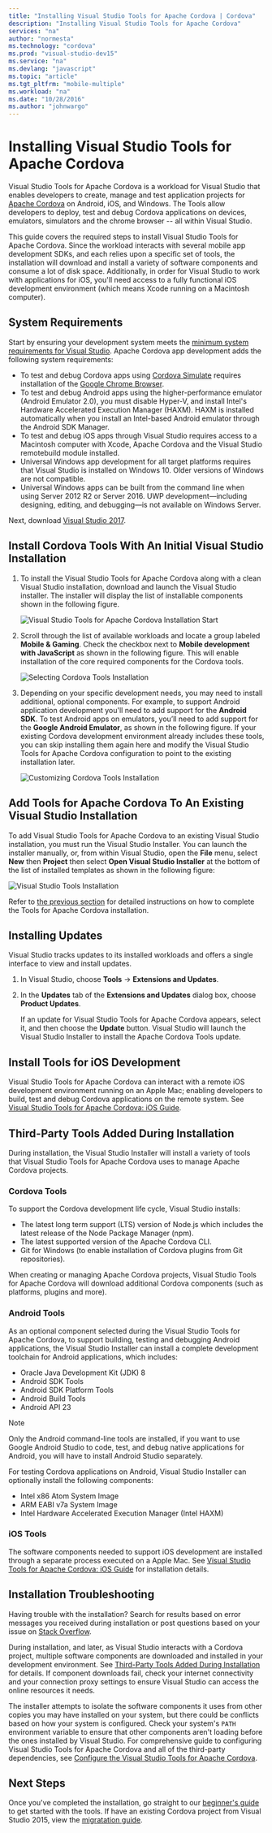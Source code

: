 ```yaml
---
title: "Installing Visual Studio Tools for Apache Cordova | Cordova"
description: "Installing Visual Studio Tools for Apache Cordova"
services: "na"
author: "normesta"
ms.technology: "cordova"
ms.prod: "visual-studio-dev15"
ms.service: "na"
ms.devlang: "javascript"
ms.topic: "article"
ms.tgt_pltfrm: "mobile-multiple"
ms.workload: "na"
ms.date: "10/28/2016"
ms.author: "johnwargo"
---
```


# Installing Visual Studio Tools for Apache Cordova

Visual Studio Tools for Apache Cordova is a workload for Visual Studio that enables developers to create, manage and test application projects for [Apache Cordova](https://cordova.apache.org/) on Android, iOS, and Windows. The Tools allow developers to deploy, test and debug Cordova applications on devices, emulators, simulators and the chrome browser -- all within Visual Studio.

This guide covers the required steps to install Visual Studio Tools for Apache Cordova. Since the workload interacts with several mobile app development SDKs, and each relies upon a specific set of tools, the installation will download and install a variety of software components and consume a lot of disk space. Additionally, in order for Visual Studio to work with applications for iOS, you'll need access to a fully functional iOS development environment (which means Xcode running on a Macintosh computer).

## System Requirements

Start by ensuring your development system meets the [minimum system requirements for Visual Studio](https://www.visualstudio.com/en-us/productinfo/vs2017-system-requirements-vs). Apache Cordova app development adds the following system requirements:

+ To test and debug Cordova apps using [Cordova Simulate](simulate-in-browser.md) requires installation of the [Google Chrome Browser](https://www.google.com/chrome/).
+ To test and debug Android apps using the higher-performance emulator (Android Emulator 2.0), you must disable Hyper-V, and install Intel's Hardware Accelerated Execution Manager (HAXM). HAXM is installed automatically when you install an Intel-based Android emulator through the Android SDK Manager.
+ To test and debug iOS apps through Visual Studio requires access to a Macintosh computer with Xcode, Apache Cordova and the Visual Studio remotebuild module installed.
+ Universal Windows app development for all target platforms requires that Visual Studio is installed on Windows 10. Older versions of Windows are not compatible.
+ Universal Windows apps can be built from the command line when using Server 2012 R2 or Server 2016. UWP development—including designing, editing, and debugging—is not available on Windows Server.

Next, download [Visual Studio 2017](https://www.visualstudio.com/vs/visual-studio-2017-rc/).

## <a id="install"></a>Install Cordova Tools With An Initial Visual Studio Installation

1.	To install the Visual Studio Tools for Apache Cordova along with a clean Visual Studio installation, download and launch the Visual Studio installer. The installer will display the list of installable components shown in the following figure.

	![Visual Studio Tools for Apache Cordova Installation Start](media/vs-taco-2017-install/vs-install-01.png)

2.	Scroll through the list of available workloads and locate a group labeled **Mobile & Gaming**. Check the checkbox next to **Mobile development with JavaScript** as shown in the following figure. This will enable installation of the core required components for the Cordova tools.

	![Selecting Cordova Tools Installation](media/vs-taco-2017-install/vs-install-02.png)

3.	Depending on your specific development needs, you may need to install additional, optional components. For example, to support Android application development you'll need to add support for the **Android SDK**. To test Android apps on emulators, you’ll need to add support for the **Google Android Emulator**, as shown in the following figure. If your existing Cordova development environment already includes these tools, you can skip installing them again here and modify the Visual Studio Tools for Apache Cordova configuration to point to the existing installation later.

	![Customizing Cordova Tools Installation](media/vs-taco-2017-install/vs-install-03.png)

## Add Tools for Apache Cordova To An Existing Visual Studio Installation

To add Visual Studio Tools for Apache Cordova to an existing Visual Studio installation, you must run the Visual Studio Installer. You can launch the installer manually, or, from within Visual Studio, open the **File** menu, select **New** then **Project** then select **Open Visual Studio Installer** at the bottom of the list of installed templates as shown in the following figure:

![Visual Studio Tools Installation](media/vs-taco-2017-install/vs-install-04.png)

Refer to [the previous section](#install) for detailed instructions on how to complete the Tools for Apache Cordova installation.

## Installing Updates

Visual Studio tracks updates to its installed workloads and offers a single interface to view and install updates.

1.	In Visual Studio, choose **Tools** -> **Extensions and Updates**.
2.	In the **Updates** tab of the **Extensions and Updates** dialog box, choose **Product Updates**.

	If an update for Visual Studio Tools for Apache Cordova appears, select it, and then choose the **Update** button. Visual Studio will launch the Visual Studio Installer to install the Apache Cordova Tools update.

## Install Tools for iOS Development

Visual Studio Tools for Apache Cordova can interact with a remote iOS development environment running on an Apple Mac; enabling developers to build, test and debug Cordova applications on the remote system. See [Visual Studio Tools for Apache Cordova: iOS Guide](ios-guide.md).

## <a id="third-party-tools"></a>Third-Party Tools Added During Installation

During installation, the Visual Studio Installer will install a variety of tools that Visual Studio Tools for Apache Cordova uses to manage Apache Cordova projects.

### Cordova Tools

To support the Cordova development life cycle, Visual Studio installs:

+ The latest long term support (LTS) version of Node.js which includes the latest release of the Node Package Manager (npm).
+ The latest supported version of the Apache Cordova CLI.
+ Git for Windows (to enable installation of Cordova plugins from Git repositories).

When creating or managing Apache Cordova projects, Visual Studio Tools for Apache Cordova will download additional Cordova components (such as platforms, plugins and more).

### Android Tools

As an optional component selected during the Visual Studio Tools for Apache Cordova, to support building, testing and debugging Android applications, the Visual Studio Installer can install a complete development toolchain for Android applications, which includes:

+ Oracle Java Development Kit (JDK) 8
+ Android SDK Tools
+ Android SDK Platform Tools
+ Android Build Tools
+ Android API 23

> [!NOTE]
> Only the Android command-line tools are installed, if you want to use Google Android Studio to code, test, and debug native applications for Android, you will have to install Android Studio separately.

For testing Cordova applications on Android, Visual Studio Installer can optionally install the following components:

+ Intel x86 Atom System Image
+ ARM EABI v7a System Image
+ Intel Hardware Accelerated Execution Manager (Intel HAXM)

### iOS Tools

The software components needed to support iOS development are installed through a separate process executed on a Apple Mac. See [Visual Studio Tools for Apache Cordova: iOS Guide](ios-guide.md) for installation details.

## <a name="troubleshooting"></a>Installation Troubleshooting

Having trouble with the installation? Search for results based on error messages you received during installation or post questions based on your issue on [Stack Overflow](http://stackoverflow.com/questions/tagged/visual-studio-cordova).

During installation, and later, as Visual Studio interacts with a Cordova project, multiple software components are downloaded and installed in your development environment. See [Third-Party Tools Added During Installation](#third-party-tools) for details. If component downloads fail, check your internet connectivity and your connection proxy settings to ensure Visual Studio can access the online resources it needs.

The installer attempts to isolate the software components it uses from other copies you may have installed on your system, but there could be conflicts based on how your system is configured. Check your system's `PATH` environment variable to ensure that other components aren't loading before the ones installed by Visual Studio. For comprehensive guide to configuring Visual Studio Tools for Apache Cordova and all of the third-party dependencies, see [Configure the Visual Studio Tools for Apache Cordova](../tips-workarounds/configuration-tips.md).

## Next Steps

Once you've completed the installation, go straight to our [beginner's guide](build-your-first-app.md) to get started with the tools. If have an existing Cordova project from Visual Studio 2015, view the [migratation guide](migrate-from-visual-studio-2015.md).
